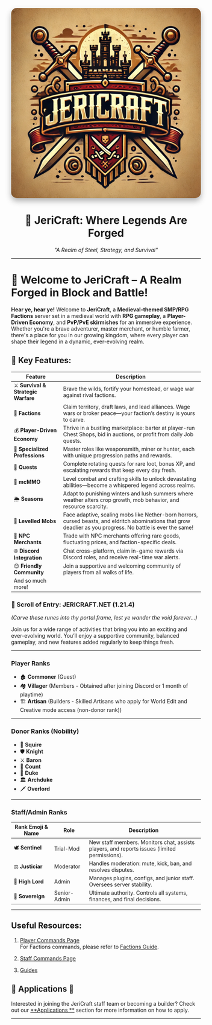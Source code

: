 <div align="center">
  <img src="/misc/assets/images/logos/jericraft_logo_1.png" alt="JeriCraft Realm" style="border-radius: 15px; box-shadow: 0 8px 16px rgba(0,0,0,0.3);">

# 🏰 JeriCraft: Where Legends Are Forged

*"A Realm of Steel, Strategy, and Survival"*
</div>

---

# 🏹 Welcome to JeriCraft – A Realm Forged in Block and Battle!

**Hear ye, hear ye!** Welcome to **JeriCraft**, a **Medieval-themed SMP/RPG Factions** server set in a medieval world
with **RPG gameplay**, a **Player-Driven Economy**, and **PvP/PvE skirmishes** for an immersive experience. Whether
you're a brave adventurer, master merchant, or humble farmer, there's a place for you in our growing kingdom, where
every player can shape their legend in a dynamic, ever-evolving realm.

## 🔑 Key Features:

| Feature                             | Description                                                                                                                                                    |
|-------------------------------------|----------------------------------------------------------------------------------------------------------------------------------------------------------------|
| ⚔️ **Survival & Strategic Warfare** | Brave the wilds, fortify your homestead, or wage war against rival factions.                                                                                   |
| 🏰 **Factions**                     | Claim territory, draft laws, and lead alliances. Wage wars or broker peace—your faction’s destiny is yours to carve.                                           |
| 💰 **Player-Driven Economy**        | Thrive in a bustling marketplace: barter at player-run Chest Shops, bid in auctions, or profit from daily Job quests.                                          |
| 🔨 **Specialized Professions**      | Master roles like weaponsmith, miner or hunter, each with unique progression paths and rewards.                                                                |
| 📜 **Quests**                       | Complete rotating quests for rare loot, bonus XP, and escalating rewards that keep every day fresh.                                                            |
| 🎯 **mcMMO**                        | Level combat and crafting skills to unlock devastating abilities—become a whispered legend across realms.                                                      |
| 🌦️ **Seasons**                     | Adapt to punishing winters and lush summers where weather alters crop growth, mob behavior, and resource scarcity.                                             |
| 🐉 **Levelled Mobs**                | Face adaptive, scaling mobs like Nether-born horrors, cursed beasts, and eldritch abominations that grow deadlier as you progress. No battle is ever the same! |
| 🏪 **NPC Merchants**                | Trade with NPC merchants offering rare goods, fluctuating prices, and faction-specific deals.                                                                  |
| 🌐 **Discord Integration**          | Chat cross-platform, claim in-game rewards via Discord roles, and receive real-time war alerts.                                                                |
| 😊 **Friendly Community**           | Join a supportive and welcoming community of players from all walks of life.                                                                                   |
| And so much more!                   |

### 📜 Scroll of Entry: JERICRAFT.NET (1.21.4)

_(Carve these runes into thy portal frame, lest ye wander the void forever…)_

Join us for a wide range of activities that bring you into an exciting and ever-evolving world. You’ll enjoy a
supportive community, balanced gameplay, and new features added regularly to keep things fresh.

---

### Player Ranks

- 🏚️ **Commoner** (Guest)
- 🏘️ **Villager** (Members - Obtained after joining Discord or 1 month of playtime)
- 🏗️ **Artisan**  (Builders - Skilled Artisans who apply for World Edit and Creative mode access (non-donor rank))

---

### Donor Ranks (Nobility)

- 📜 **Squire**
- 🛡️ **Knight**
- ⚔️ **Baron**
- 🏹 **Count**
- 🏰 **Duke**
- 🏛️ **Archduke**
- 🗡️ **Overlord**

---

### Staff/Admin Ranks

| Rank Emoji & Name | Role         | Description                                                                                  |  
|-------------------|--------------|----------------------------------------------------------------------------------------------|  
| 🕊️ **Sentinel**  | Trial-Mod    | New staff members. Monitors chat, assists players, and reports issues (limited permissions). |  
| ⚖️ **Justiciar**  | Moderator    | Handles moderation: mute, kick, ban, and resolves disputes.                                  |  
| 🔱 **High Lord**  | Admin        | Manages plugins, configs, and junior staff. Oversees server stability.                       |  
| 👑 **Sovereign**  | Senior-Admin | Ultimate authority. Controls all systems, finances, and final decisions.                     |

---

## Useful Resources:

1. [Player Commands Page](/docs/commands/PLAYER-COMMANDS.md)<br>
For Factions commands, please refer to [Factions Guide](/docs/guides/Factions.md).

2. [Staff Commands Page](/docs/commands/STAFF-COMMANDS.md)

3. [Guides](/docs/guides)

## 📝 Applications 📝

Interested in joining the JeriCraft staff team or becoming a builder? Check out our [**Applications
**](https://github.com/Chalwk/JeriCraftDocs/issues/new/choose) section for more information on how to apply.

---